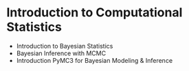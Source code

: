 # Introduction to Computational Statistics

- Introduction to Bayesian Statistics
- Bayesian Inference with MCMC
- Introduction PyMC3 for Bayesian Modeling & Inference

